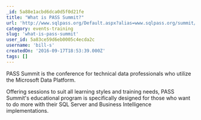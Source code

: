 ```yaml
---
_id: 5a88e1acbd6dca0d5f0d21fe
title: "What is PASS Summit?"
url: 'http://www.sqlpass.org/Default.aspx?alias=www.sqlpass.org/summit/2016'
category: events-training
slug: 'what-is-pass-summit'
user_id: 5a83ce59d6eb0005c4ecda2c
username: 'bill-s'
createdOn: '2016-09-17T18:53:39.000Z'
tags: []
---
```


PASS Summit is the conference for technical data professionals who utilize the Microsoft Data Platform.

Offering sessions to suit all learning styles and training needs, PASS Summit's educational program is specifically designed for those who want to do more with their SQL Server and Business Intelligence implementations.
